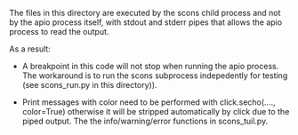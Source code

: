 The files in this directory are executed by the scons child process and
not by the apio process itself, with stdout and stderr pipes that allows
the apio process to read the output. 

As a result:
* A breakpoint in this code will not stop when running the apio process.
  The workaround is to run the scons subprocess indepedently for testing
  (see scons_run.py in this directory)).

* Print messages with color need to be performed with 
  click.secho(...., color=True) otherwise it will be stripped automatically
  by click due to the piped output. The the info/warning/error functions
  in scons_tuil.py.
